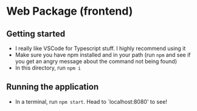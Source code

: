 # Web Package (frontend)

## Getting started
- I really like VSCode for Typescript stuff. I highly recommend using it
- Make sure you have npm installed and in your path (run `npm` and see if you get an angry message about the command not being found) 
- In this directory, run `npm i`

## Running the application
- In a terminal, run `npm start`. Head to `localhost:8080' to see!


